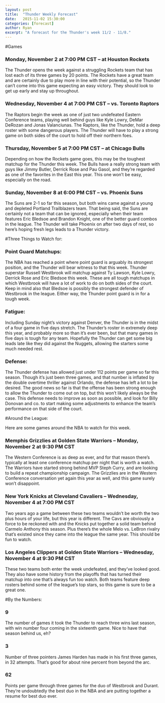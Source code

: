 ```yaml
---
layout: post
title:  "Thunder Weekly Forecast"
date:   2015-11-02 15:30:00
categories: [forecast]
author: Ryan
excerpt: "A forecast for the Thunder's week 11/2 - 11/8."
---
```


#Games

### Monday, November 2 at 7:00 PM CST – at Houston Rockets

The Thunder opens the week against a struggling Rockets team that has lost each of its three games by 20 points. The Rockets have a great team and are certainly due to play more in line with their potential, so the Thunder can’t come into this game expecting an easy victory. They should look to get up early and stay up throughout.

### Wednesday, November 4 at 7:00 PM CST – vs. Toronto Raptors

The Raptors begin the week as one of just two undefeated Eastern Conference teams, playing well behind guys like Kyle Lowry, DeMar DeRozan and Jonas Valanciunas. The Raptors, like the Thunder, hold a deep roster with some dangerous players. The Thunder will have to play a strong game on both sides of the court to hold off their northern foes.

### Thursday, November 5 at 7:00 PM CST – at Chicago Bulls

Depending on how the Rockets game goes, this may be the toughest matchup for the Thunder this week. The Bulls have a really strong team with guys like Jimmy Butler, Derrick Rose and Pau Gasol, and they’re regarded as one of the favorites in the East this year. This one won’t be easy, especially on the road.

### Sunday, November 8 at 6:00 PM CST – vs. Phoenix Suns

The Suns are 2-1 so far this season, but both wins came against a young and depleted Portland Trailblazers team. That being said, the Suns are certainly not a team that can be ignored, especially when their team features Eric Bledsoe and Brandon Knight, one of the better guard combos in the league. The Thunder will take Phoenix on after two days of rest, so here’s hoping fresh legs leads to a Thunder victory.

#Three Things to Watch for:

### Point Guard Matchups:

The NBA has reached a point where point guard is arguably its strongest position, and the Thunder will bear witness to that this week. Thunder superstar Russell Westbrook will matchup against Ty Lawson, Kyle Lowry, Derrick Rose and Eric Bledsoe this week. These are all tough matchups in which Westbrook will have a lot of work to do on both sides of the court. Keep in mind also that Bledsoe is possibly the strongest defender of Westbrook in the league. Either way, the Thunder point guard is in for a tough week.

### Fatigue:

Including Sunday night’s victory against Denver, the Thunder is in the midst of a four game in five days stretch. The Thunder’s roster in extremely deep this year, and probably more so than it’s ever been, but that many games in five days is tough for any team. Hopefully the Thunder can get some big leads late like they did against the Nuggets, allowing the starters some much needed rest.

### Defense:

The Thunder defense has allowed just under 112 points per game so far this season. Though it’s just been three games, and that number is inflated by the double overtime thriller against Orlando, the defense has left a lot to be desired. The good news so far is that the offense has been strong enough to allow the Thunder to come out on top, but this won’t likely always be the case. This defense needs to improve as soon as possible, and look for Billy Donovan and co. to start making some adjustments to enhance the team’s performance on that side of the court.

#Around the League:

Here are some games around the NBA to watch for this week.

### Memphis Grizzlies at Golden State Warriors – Monday, November 2 at 9:30 PM CST

The Western Conference is as deep as ever, and for that reason there’s typically at least one conference matchup per night that is worth a watch. The Warriors have started strong behind MVP Steph Curry, and are looking to build a repeat championship campaign. The Grizzlies are in the Western Conference conversation yet again this year as well, and this game surely won’t disappoint. 

### New York Knicks at Cleveland Cavaliers – Wednesday, November 4 at 7:00 PM CST

Two years ago a game between these two teams wouldn’t be worth the two plus hours of your life, but this year is different. The Cavs are obviously a force to be reckoned with and the Knicks put together a solid team behind Carmelo Anthony this season. Plus there’s the whole Melo vs. LeBron rivalry that’s existed since they came into the league the same year. This should be fun to watch.

### Los Angeles Clippers at Golden State Warriors – Wednesday, November 4 at 9:30 PM CST

These two teams both enter the week undefeated, and they’ve looked good. They also have some history from the playoffs that has turned their matchup into one that’s always fun too watch. Both teams feature deep rosters behind some of the league’s top stars, so this game is sure to be a great one.

#By the Numbers:

### 9

The number of games it took the Thunder to reach three wins last season, with win number four coming in the sixteenth game. Nice to have that season behind us, eh?

### 3

Number of three pointers James Harden has made in his first three games, in 32 attempts. That’s good for about nine percent from beyond the arc.

### 62

Points per game through three games for the duo of Westbrook and Durant. They’re undoubtedly the best duo in the NBA and are putting together a resume for best duo ever.  

